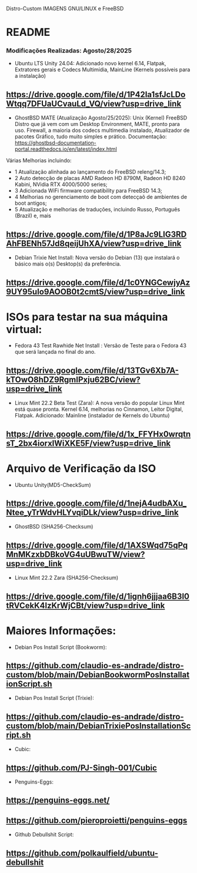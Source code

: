  Distro-Custom
IMAGENS GNU/LINUX e FreeBSD
# README

### Modificações Realizadas: Agosto/28/2025
- Ubuntu LTS Unity 24.04: Adicionado novo kernel 6.14, Flatpak, Extratores gerais e Codecs Multimídia, MainLine (Kernels possíveis para a instalação)

## https://drive.google.com/file/d/1P42Ia1sfJcLDoWtqq7DFUaUCvauLd_VQ/view?usp=drive_link

- GhostBSD MATE (Atualização Agosto/25/2025): Unix (Kernel) FreeBSD Distro que já vem com um Desktop Environment, MATE, pronto para uso.
Firewall, a maioria dos codecs multimedia instalado, Atualizador de pacotes Gráfico, tudo muito simples e prático. Documentação: https://ghostbsd-documentation-portal.readthedocs.io/en/latest/index.html

 Várias Melhorias incluindo:
 - 1 Atualização alinhada ao lançamento do FreeBSD releng/14.3;
 - 2 Auto detecção de placas AMD Radeon HD 8790M, Radeon HD 8240 Kabini, NVidia RTX 4000/5000 series;
 - 3 Adicionada WiFi firmware compatibility para FreeBSD 14.3; 
 - 4 Melhorias no gerenciamento de boot com detecçaõ de ambientes de boot antigos;
 - 5 Atualização e melhorias de traduções, incluindo Russo, Português (Brazil) e,
 mais

## https://drive.google.com/file/d/1P8aJc9LIG3RDAhFBENh57Jd8qeijUhXA/view?usp=drive_link 

- Debian Trixie Net Install: Nova versão do Debian (13) que instalará o básico mais o(s) Desktop(s) da preferência.

## https://drive.google.com/file/d/1c0YNGCewjyAz9UY95uIo9AOOB0t2cmtS/view?usp=drive_link

# ISOs para testar na sua máquina virtual:

- Fedora 43 Test Rawhide Net Install : Versão de Teste para o Fedora 43 que será lançada no final do ano.

## https://drive.google.com/file/d/13TGv6Xb7A-kTOwO8hDZ9RgmIPxju62BC/view?usp=drive_link

- Linux Mint 22.2 Beta Test (Zara): A nova versão do popular Linux Mint está quase pronta.
  Kernel 6.14, melhorias no Cinnamon, Leitor Digital, Flatpak. Adicionado: Mainline (instalador de Kernels do Ubuntu)

## https://drive.google.com/file/d/1x_FFYHx0wrqtnsT_2bx4iorxlWiXKE5F/view?usp=drive_link

# Arquivo de Verificação da ISO

- Ubuntu Unity(MD5-CheckSum)
## https://drive.google.com/file/d/1nejA4udbAXu_Ntee_yTrWdvHLYvqiDLk/view?usp=drive_link

- GhostBSD (SHA256-Checksum)
## https://drive.google.com/file/d/1AXSWqd75qPqMnMKzxbDBkoVG4uUBwuTW/view?usp=drive_link

- Linux Mint 22.2 Zara (SHA256-Checksum)
## https://drive.google.com/file/d/1ignh6jjjaa6B3I0tRVCekK4lzKrWjCBt/view?usp=drive_link

# Maiores Informações:

- Debian Pos Install Script (Bookworm):
## https://github.com/claudio-es-andrade/distro-custom/blob/main/DebianBookwormPosInstallationScript.sh

- Debian Pos Install Script (Trixie):
## https://github.com/claudio-es-andrade/distro-custom/blob/main/DebianTrixiePosInstallationScript.sh

- Cubic:
## https://github.com/PJ-Singh-001/Cubic

- Penguins-Eggs:
## https://penguins-eggs.net/
## https://github.com/pieroproietti/penguins-eggs

- Github Debullshit Script:
## https://github.com/polkaulfield/ubuntu-debullshit
